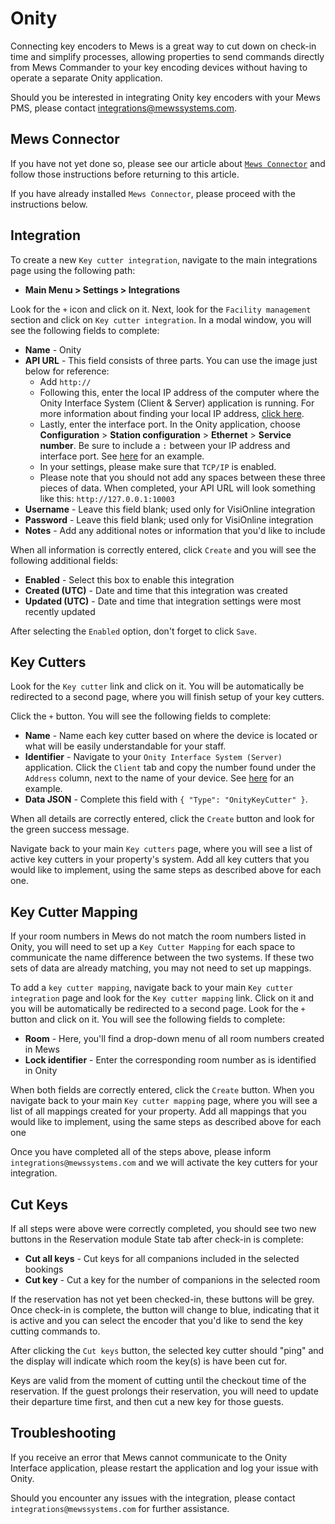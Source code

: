# Onity

Connecting key encoders to Mews is a great way to cut down on check-in time and simplify processes, allowing properties to send commands directly from Mews Commander to your key encoding devices without having to operate a separate Onity application.

Should you be interested in integrating Onity key encoders with your Mews PMS, please contact integrations@mewssystems.com.

## Mews Connector

If you have not yet done so, please see our article about [`Mews Connector`](https://mews-systems.gitbooks.io/commander-guide/content/settings/integrations/create-an-integration/facility-management/mews-connector.html) and follow those instructions before returning to this article.

If you have already installed `Mews Connector`, please proceed with the instructions below.

## Integration

To create a new `Key cutter integration`, navigate to the main integrations page using the following path:

* **Main Menu &gt; Settings &gt; Integrations**

Look for the `+` icon and click on it. Next, look for the `Facility management` section and click on `Key cutter integration`. In a modal window, you will see the following fields to complete:

* **Name** - Onity
* **API URL** - This field consists of three parts. You can use the image just below for reference:
  * Add `http://`
  * Following this, enter the local IP address of the computer where the Onity Interface System \(Client & Server\) application is running. For more information about finding your local IP address, [click here](https://support.microsoft.com/en-us/help/15291/windows-find-pc-ip-address). 
  * Lastly, enter the interface port. In the Onity application, choose **Configuration** &gt; **Station configuration** &gt; **Ethernet** &gt; **Service number**. Be sure to include a `:` between your IP address and interface port. See [here](https://raw.githubusercontent.com/MewsSystems/gitbook-guide/master/assets/Onity1.png) for an example.
  * In your settings, please make sure that `TCP/IP` is enabled.
  * Please note that you should not add any spaces between these three pieces of data. When completed, your API URL will look something like this: `http://127.0.0.1:10003`
* **Username** - Leave this field blank; used only for VisiOnline integration
* **Password** - Leave this field blank; used only for VisiOnline integration
* **Notes** - Add any additional notes or information that you'd like to include

When all information is correctly entered, click `Create` and you will see the following additional fields:

* **Enabled** - Select this box to enable this integration
* **Created \(UTC\)** - Date and time that this integration was created
* **Updated \(UTC\)** - Date and time that integration settings were most recently updated

After selecting the `Enabled` option, don't forget to click `Save`.

## Key Cutters

Look for the `Key cutter` link and click on it. You will be automatically be redirected to a second page, where you will finish setup of your key cutters.

Click the `+` button. You will see the following fields to complete:

* **Name** - Name each key cutter based on where the device is located or what will be easily understandable for your staff.
* **Identifier** - Navigate to your `Onity Interface System (Server)` application. Click the `Client` tab and copy the number found under the `Address` column, next to the name of your device. See [here](https://raw.githubusercontent.com/MewsSystems/gitbook-guide/master/assets/Onity2.png) for an example.
* **Data JSON** - Complete this field with `{ "Type": "OnityKeyCutter" }`.

When all details are correctly entered, click the `Create` button and look for the green success message.

Navigate back to your main `Key cutters` page, where you will see a list of active key cutters in your property's system. Add all key cutters that you would like to implement, using the same steps as described above for each one.

## Key Cutter Mapping

If your room numbers in Mews do not match the room numbers listed in Onity, you will need to set up a `Key Cutter Mapping` for each space to communicate the name difference between the two systems. If these two sets of data are already matching, you may not need to set up mappings.

To add a `key cutter mapping`, navigate back to your main `Key cutter integration` page and look for the `Key cutter mapping` link. Click on it and you will be automatically be redirected to a second page. Look for the `+` button and click on it. You will see the following fields to complete:

* **Room** - Here, you'll find a drop-down menu of all room numbers created in Mews
* **Lock identifier** - Enter the corresponding room number as is identified in Onity

When both fields are correctly entered, click the `Create` button. When you navigate back to your main `Key cutter mapping` page, where you will see a list of all mappings created for your property. Add all mappings that you would like to implement, using the same steps as described above for each one

Once you have completed all of the steps above, please inform `integrations@mewssystems.com` and we will activate the key cutters for your integration.

## Cut Keys

If all steps were above were correctly completed, you should see two new buttons in the Reservation module State tab after check-in is complete:

* **Cut all keys** - Cut keys for all companions included in the selected bookings
* **Cut key** - Cut a key for the number of companions in the selected room

If the reservation has not yet been checked-in, these buttons will be grey. Once check-in is complete, the button will change to blue, indicating that it is active and you can select the encoder that you'd like to send the key cutting commands to.

After clicking the `Cut keys` button, the selected key cutter should "ping" and the display will indicate which room the key\(s\) is have been cut for.

Keys are valid from the moment of cutting until the checkout time of the reservation. If the guest prolongs their reservation, you will need to update their departure time first, and then cut a new key for those guests.

## Troubleshooting

If you receive an error that Mews cannot communicate to the Onity Interface application, please restart the application and log your issue with Onity.

Should you encounter any issues with the integration, please contact `integrations@mewssystems.com` for further assistance.


